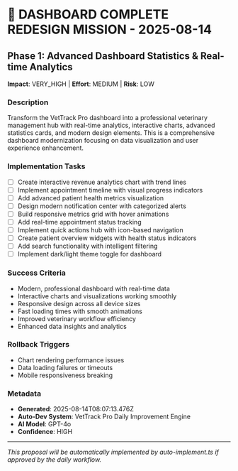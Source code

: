 # 🎯 DASHBOARD COMPLETE REDESIGN MISSION - 2025-08-14

## Phase 1: Advanced Dashboard Statistics & Real-time Analytics

**Impact**: VERY_HIGH | **Effort**: MEDIUM | **Risk**: LOW

### Description
Transform the VetTrack Pro dashboard into a professional veterinary management hub with real-time analytics, interactive charts, advanced statistics cards, and modern design elements. This is a comprehensive dashboard modernization focusing on data visualization and user experience enhancement.

### Implementation Tasks
- [ ] Create interactive revenue analytics chart with trend lines
- [ ] Implement appointment timeline with visual progress indicators  
- [ ] Add advanced patient health metrics visualization
- [ ] Design modern notification center with categorized alerts
- [ ] Build responsive metrics grid with hover animations
- [ ] Add real-time appointment status tracking
- [ ] Implement quick actions hub with icon-based navigation
- [ ] Create patient overview widgets with health status indicators
- [ ] Add search functionality with intelligent filtering
- [ ] Implement dark/light theme toggle for dashboard

### Success Criteria
- Modern, professional dashboard with real-time data
- Interactive charts and visualizations working smoothly
- Responsive design across all device sizes
- Fast loading times with smooth animations
- Improved veterinary workflow efficiency
- Enhanced data insights and analytics

### Rollback Triggers
- Chart rendering performance issues
- Data loading failures or timeouts
- Mobile responsiveness breaking

### Metadata
- **Generated**: 2025-08-14T08:07:13.476Z
- **Auto-Dev System**: VetTrack Pro Daily Improvement Engine
- **AI Model**: GPT-4o
- **Confidence**: HIGH

---

*This proposal will be automatically implemented by auto-implement.ts if approved by the daily workflow.*
